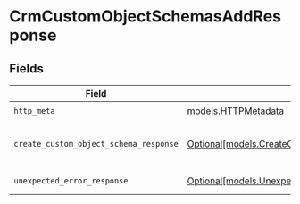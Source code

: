 # CrmCustomObjectSchemasAddResponse


## Fields

| Field                                                                                              | Type                                                                                               | Required                                                                                           | Description                                                                                        |
| -------------------------------------------------------------------------------------------------- | -------------------------------------------------------------------------------------------------- | -------------------------------------------------------------------------------------------------- | -------------------------------------------------------------------------------------------------- |
| `http_meta`                                                                                        | [models.HTTPMetadata](../models/httpmetadata.md)                                                   | :heavy_check_mark:                                                                                 | N/A                                                                                                |
| `create_custom_object_schema_response`                                                             | [Optional[models.CreateCustomObjectSchemaResponse]](../models/createcustomobjectschemaresponse.md) | :heavy_minus_sign:                                                                                 | Custom object schema created                                                                       |
| `unexpected_error_response`                                                                        | [Optional[models.UnexpectedErrorResponse]](../models/unexpectederrorresponse.md)                   | :heavy_minus_sign:                                                                                 | Unexpected error                                                                                   |